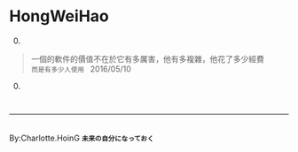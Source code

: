 # HongWeiHao

0. 
> 一個的軟件的價值不在於它有多厲害，他有多複雜，他花了多少經費  
<code>而是有多少人使用  </code> 2016/05/10
  
0. 
>  
<code>  </code>
  
  
---
　　　　　　　　　　　　　　　　　　　　　　　　　　　　　　　　　　By:Charlotte.HoinG <b><code>未来の自分になっておく</code></b>
